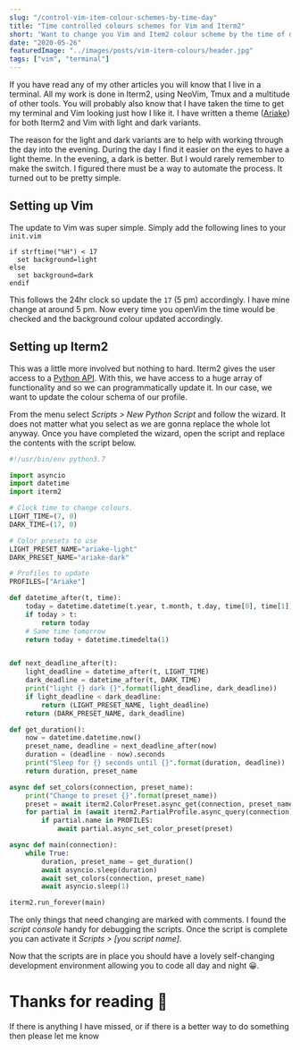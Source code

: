 ```yaml
---
slug: "/control-vim-item-colour-schemes-by-time-day"
title: "Time controlled colours schemes for Vim and Iterm2"
short: "Want to change you Vim and Item2 colour scheme by the time of day. Here is how I did it."
date: "2020-05-26"
featuredImage: "../images/posts/vim-iterm-colours/header.jpg"
tags: ["vim", "terminal"]
---
```


If you have read any of my other articles you will know that I live in a terminal. All my work is done in Iterm2, using NeoVim, Tmux and a multitude of other tools. You will probably also know that I have taken the time to get my terminal and Vim looking just how I like it. I have written a theme ([Ariake](https://github.com/jim-at-jibba/ariake-vim-colors)) for both Iterm2 and Vim with light and dark variants.

The reason for the light and dark variants are to help with working through the day into the evening. During the day I find it easier on the eyes to have a light theme. In the evening, a dark is better. But I would rarely remember to make the switch. I figured there must be a way to automate the process. It turned out to be pretty simple.

## Setting up Vim

The update to Vim was super simple. Simply add the following lines to your `init.vim`

```vim
if strftime("%H") < 17
  set background=light
else
  set background=dark
endif
```

This follows the 24hr clock so update the `17` (5 pm) accordingly. I have mine change at around 5 pm. Now every time you openVim the time would be checked and the background colour updated accordingly.

## Setting up Iterm2

This was a little more involved but nothing to hard. Iterm2 gives the user access to a [Python API](https://www.iterm2.com/python-api/). With this, we have access to a huge array of functionality and so we can programmatically update it. In our case, we want to update the colour schema of our profile.

From the menu select _Scripts > New Python Script_ and follow the wizard. It does not matter what you select as we are gonna replace the whole lot anyway. Once you have completed the wizard, open the script and replace the contents with the script below.

```python
#!/usr/bin/env python3.7

import asyncio
import datetime
import iterm2

# Clock time to change colours.
LIGHT_TIME=(7, 0)
DARK_TIME=(17, 0)

# Color presets to use
LIGHT_PRESET_NAME="ariake-light"
DARK_PRESET_NAME="ariake-dark"

# Profiles to update
PROFILES=["Ariake"]

def datetime_after(t, time):
    today = datetime.datetime(t.year, t.month, t.day, time[0], time[1])
    if today > t:
        return today
    # Same time tomorrow
    return today + datetime.timedelta(1)


def next_deadline_after(t):
    light_deadline = datetime_after(t, LIGHT_TIME)
    dark_deadline = datetime_after(t, DARK_TIME)
    print("light {} dark {}".format(light_deadline, dark_deadline))
    if light_deadline < dark_deadline:
        return (LIGHT_PRESET_NAME, light_deadline)
    return (DARK_PRESET_NAME, dark_deadline)

def get_duration():
    now = datetime.datetime.now()
    preset_name, deadline = next_deadline_after(now)
    duration = (deadline - now).seconds
    print("Sleep for {} seconds until {}".format(duration, deadline))
    return duration, preset_name

async def set_colors(connection, preset_name):
    print("Change to preset {}".format(preset_name))
    preset = await iterm2.ColorPreset.async_get(connection, preset_name)
    for partial in (await iterm2.PartialProfile.async_query(connection)):
        if partial.name in PROFILES:
            await partial.async_set_color_preset(preset)

async def main(connection):
    while True:
        duration, preset_name = get_duration()
        await asyncio.sleep(duration)
        await set_colors(connection, preset_name)
        await asyncio.sleep(1)

iterm2.run_forever(main)

```

The only things that need changing are marked with comments. I found the _script console_ handy for debugging the scripts. Once the script is complete you can activate it _Scripts > [you script name]_.

Now that the scripts are in place you should have a lovely self-changing development environment allowing you to code all day and night 😀.

# Thanks for reading 🙏

If there is anything I have missed, or if there is a better way to do something then please let me know
